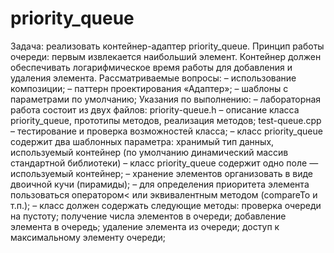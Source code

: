# priority_queue

Задача: реализовать контейнер-адаптер priority_queue. Принцип работы очереди: первым извлекается наибольший элемент. Контейнер должен
обеспечивать логарифмическое время работы для добавления и удаления элемента.
Рассматриваемые вопросы:
– использование композиции;
– паттерн проектирования «Адаптер»;
– шаблоны с параметрами по умолчанию;
Указания по выполнению:
– лабораторная работа состоит из двух файлов:
priority-queue.h – описание класса priority_queue, прототипы методов,
реализация методов;
test-queue.cpp – тестирование и проверка возможностей класса;
– класс priority_queue содержит два шаблонных параметра: хранимый
тип данных, используемый контейнер (по умолчанию динамический массив
стандартной библиотеки)
– класс priority_queue содержит одно поле — используемый контейнер;
– хранение элементов организовать в виде двоичной кучи (пирамиды);
– для определения приоритета элемента пользоваться оператором< или
эквивалентным методом (compareTo и т.п.);
– класс должен содержать следующие методы: проверка очереди на пустоту; получение числа элементов в очереди; добавление элемента в очередь;
удаление элемента из очереди; доступ к максимальному элементу очереди;
